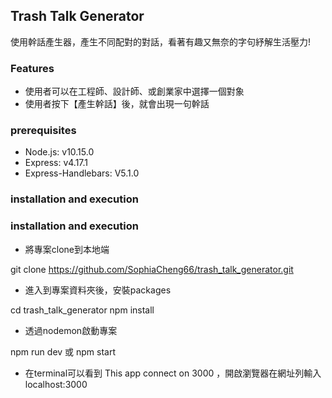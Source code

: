 ## Trash Talk Generator
使用幹話產生器，產生不同配對的對話，看著有趣又無奈的字句紓解生活壓力!

### Features
- 使用者可以在工程師、設計師、或創業家中選擇一個對象
- 使用者按下【產生幹話】後，就會出現一句幹話

### prerequisites
- Node.js: v10.15.0
- Express: v4.17.1
- Express-Handlebars: V5.1.0

### installation and execution

### installation and execution
- 將專案clone到本地端

git clone https://github.com/SophiaCheng66/trash_talk_generator.git 

- 進入到專案資料夾後，安裝packages

cd trash_talk_generator    npm install
  

- 透過nodemon啟動專案

npm run dev 或 npm start

- 在terminal可以看到 This app connect on 3000
，開啟瀏覽器在網址列輸入localhost:3000